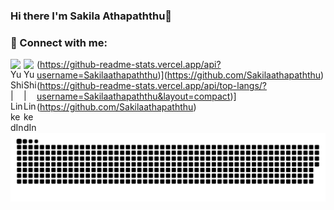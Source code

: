 ### Hi there I'm Sakila Athapaththu👋

<!--
**Sakilaathapaththu/Sakilaathapaththu** is a ✨ _special_ ✨ repository because its `README.md` (this file) appears on your GitHub profile.

Here are some ideas to get you started:

- 🔭 I’m currently working on ...
- 🌱 I’m currently learning ...
- 👯 I’m looking to collaborate on ...
- 🤔 I’m looking for help with ...
- 💬 Ask me about ...
- 📫 How to reach me: ...
- 😄 Pronouns: ...
- ⚡ Fun fact: ...
-->

### 🤝 Connect with me:

<a href=https://www.linkedin.com/in/sakila-athapaththu-412647215/ ><img align="left" src= "https://raw.githubusercontent.com/yushi1007/yushi1007/main/images/linkedin.svg" alt="Yu Shi | LinkedIn" width="21px"/></a>

<a href=https://replit.com/@IT21326240 ><img align="left" src="https://www.google.com/url?sa=i&url=https%3A%2F%2Freplit.com%2F&psig=AOvVaw178U8lZKWeSlS9TIQBCMJt&ust=1663830598746000&source=images&cd=vfe&ved=0CAkQjRxqFwoTCNjbk5OqpfoCFQAAAAAdAAAAABAJ" alt="Yu Shi | LinkedIn" width="21px"/></a>

(https://github-readme-stats.vercel.app/api?username=Sakilaathapaththu)](https://github.com/Sakilaathapaththu)
(https://github-readme-stats.vercel.app/api/top-langs/?username=Sakilaathapaththu&layout=compact)](https://github.com/Sakilaathapaththu)

![Snake animation](https://github.com/Sakilaathapaththu/Sakilaathapaththu/blob/output/github-contribution-grid-snake.svg)
